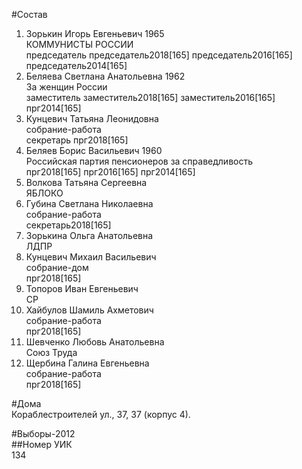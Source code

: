 #Состав  
1. Зорькин Игорь Евгеньевич 1965  
    КОММУНИСТЫ РОССИИ  
    председатель председатель2018[165] председатель2016[165] председатель2014[165]  
2. Беляева Светлана Анатольевна 1962  
    За женщин России  
    заместитель заместитель2018[165] заместитель2016[165] прг2014[165]  
3. Кунцевич Татьяна Леонидовна  
    собрание-работа  
    секретарь прг2018[165]  
4. Беляев Борис Васильевич 1960  
    Российская партия пенсионеров за справедливость  
    прг2018[165] прг2016[165] прг2014[165]  
5. Волкова Татьяна Сергеевна  
    ЯБЛОКО  
6. Губина Светлана Николаевна  
    собрание-работа  
    секретарь2018[165]  
7. Зорькина Ольга Анатольевна  
    ЛДПР  
8. Кунцевич Михаил Васильевич  
    собрание-дом  
    прг2018[165]  
9. Топоров Иван Евгеньевич  
    СР  
10. Хайбулов Шамиль Ахметович  
    собрание-работа  
    прг2018[165]  
11. Шевченко Любовь Анатольевна  
    Союз Труда  
12. Щербина Галина Евгеньевна  
    собрание-работа  
    прг2018[165]  
  
#Дома  
Кораблестроителей ул.,     37, 37 (корпус 4).  
  
#Выборы-2012  
##Номер УИК  
134  
